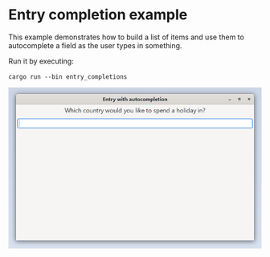 # Entry completion example

This example demonstrates how to build a list of items and use them
to autocomplete a field as the user types in something.

Run it by executing:

```console
cargo run --bin entry_completions
```

![screenshot](screenshot.png)